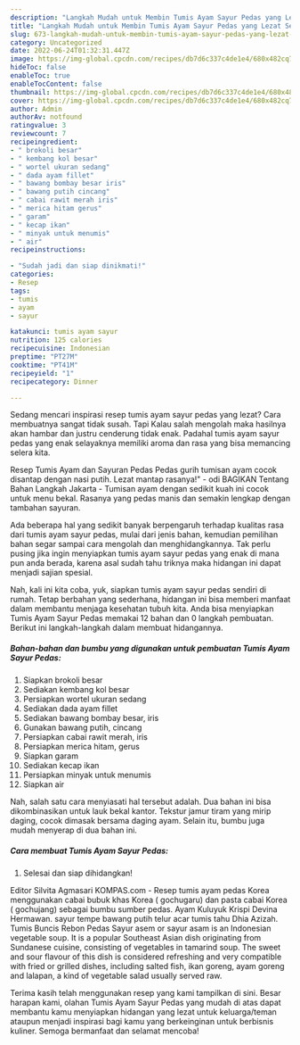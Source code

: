 ```yaml
---
description: "Langkah Mudah untuk Membin Tumis Ayam Sayur Pedas yang Lezat Sekali"
title: "Langkah Mudah untuk Membin Tumis Ayam Sayur Pedas yang Lezat Sekali"
slug: 673-langkah-mudah-untuk-membin-tumis-ayam-sayur-pedas-yang-lezat-sekali
category: Uncategorized
date: 2022-06-24T01:32:31.447Z
image: https://img-global.cpcdn.com/recipes/db7d6c337c4de1e4/680x482cq70/tumis-ayam-sayur-pedas-foto-resep-utama.jpg
hideToc: false
enableToc: true
enableTocContent: false
thumbnail: https://img-global.cpcdn.com/recipes/db7d6c337c4de1e4/680x482cq70/tumis-ayam-sayur-pedas-foto-resep-utama.jpg
cover: https://img-global.cpcdn.com/recipes/db7d6c337c4de1e4/680x482cq70/tumis-ayam-sayur-pedas-foto-resep-utama.jpg
author: Admin
authorAv: notfound
ratingvalue: 3
reviewcount: 7
recipeingredient:
- " brokoli besar"
- " kembang kol besar"
- " wortel ukuran sedang"
- " dada ayam fillet"
- " bawang bombay besar iris"
- " bawang putih cincang"
- " cabai rawit merah iris"
- " merica hitam gerus"
- " garam"
- " kecap ikan"
- " minyak untuk menumis"
- " air"
recipeinstructions:

- "Sudah jadi dan siap dinikmati!"
categories:
- Resep
tags:
- tumis
- ayam
- sayur

katakunci: tumis ayam sayur 
nutrition: 125 calories
recipecuisine: Indonesian
preptime: "PT27M"
cooktime: "PT41M"
recipeyield: "1"
recipecategory: Dinner

---
```



Sedang mencari inspirasi resep tumis ayam sayur pedas yang lezat? Cara membuatnya sangat tidak susah. Tapi Kalau salah mengolah maka hasilnya akan hambar dan justru cenderung tidak enak. Padahal tumis ayam sayur pedas yang enak selayaknya memiliki aroma dan rasa yang bisa memancing selera kita.


Resep Tumis Ayam dan Sayuran Pedas Pedas gurih tumisan ayam cocok disantap dengan nasi putih. Lezat mantap rasanya!&#34; - odi BAGIKAN Tentang Bahan Langkah Jakarta - Tumisan ayam dengan sedikit kuah ini cocok untuk menu bekal. Rasanya yang pedas manis dan semakin lengkap dengan tambahan sayuran.

Ada beberapa hal yang sedikit banyak berpengaruh terhadap kualitas rasa dari tumis ayam sayur pedas, mulai dari jenis bahan, kemudian pemilihan bahan segar sampai cara mengolah dan menghidangkannya. Tak perlu pusing jika ingin menyiapkan tumis ayam sayur pedas yang enak di mana pun anda berada, karena asal sudah tahu triknya maka hidangan ini dapat menjadi sajian spesial.


Nah, kali ini kita coba, yuk, siapkan tumis ayam sayur pedas sendiri di rumah. Tetap berbahan yang sederhana, hidangan ini bisa memberi manfaat dalam membantu menjaga kesehatan tubuh kita. Anda bisa menyiapkan Tumis Ayam Sayur Pedas memakai 12 bahan dan 0 langkah pembuatan. Berikut ini langkah-langkah dalam membuat hidangannya.

<!--inarticleads1-->

##### Bahan-bahan dan bumbu yang digunakan untuk pembuatan Tumis Ayam Sayur Pedas:

1. Siapkan  brokoli besar
1. Sediakan  kembang kol besar
1. Persiapkan  wortel ukuran sedang
1. Sediakan  dada ayam fillet
1. Sediakan  bawang bombay besar, iris
1. Gunakan  bawang putih, cincang
1. Persiapkan  cabai rawit merah, iris
1. Persiapkan  merica hitam, gerus
1. Siapkan  garam
1. Sediakan  kecap ikan
1. Persiapkan  minyak untuk menumis
1. Siapkan  air


Nah, salah satu cara menyiasati hal tersebut adalah. Dua bahan ini bisa dikombinasikan untuk lauk bekal kantor. Tekstur jamur tiram yang mirip daging, cocok dimasak bersama daging ayam. Selain itu, bumbu juga mudah menyerap di dua bahan ini. 

<!--inarticleads2-->

##### Cara membuat Tumis Ayam Sayur Pedas:


1. Selesai dan siap dihidangkan!

Editor Silvita Agmasari KOMPAS.com - Resep tumis ayam pedas Korea menggunakan cabai bubuk khas Korea ( gochugaru) dan pasta cabai Korea ( gochujang) sebagai bumbu sumber pedas. Ayam Kuluyuk Krispi Devina Hermawan. sayur tempe bawang putih telur acar tumis tahu Dhia Azizah. Tumis Buncis Rebon Pedas Sayur asem or sayur asam is an Indonesian vegetable soup. It is a popular Southeast Asian dish originating from Sundanese cuisine, consisting of vegetables in tamarind soup. The sweet and sour flavour of this dish is considered refreshing and very compatible with fried or grilled dishes, including salted fish, ikan goreng, ayam goreng and lalapan, a kind of vegetable salad usually served raw. 

Terima kasih telah menggunakan resep yang kami tampilkan di sini. Besar harapan kami, olahan Tumis Ayam Sayur Pedas yang mudah di atas dapat membantu kamu menyiapkan hidangan yang lezat untuk keluarga/teman ataupun menjadi inspirasi bagi kamu yang berkeinginan untuk berbisnis kuliner. Semoga bermanfaat dan selamat mencoba!

